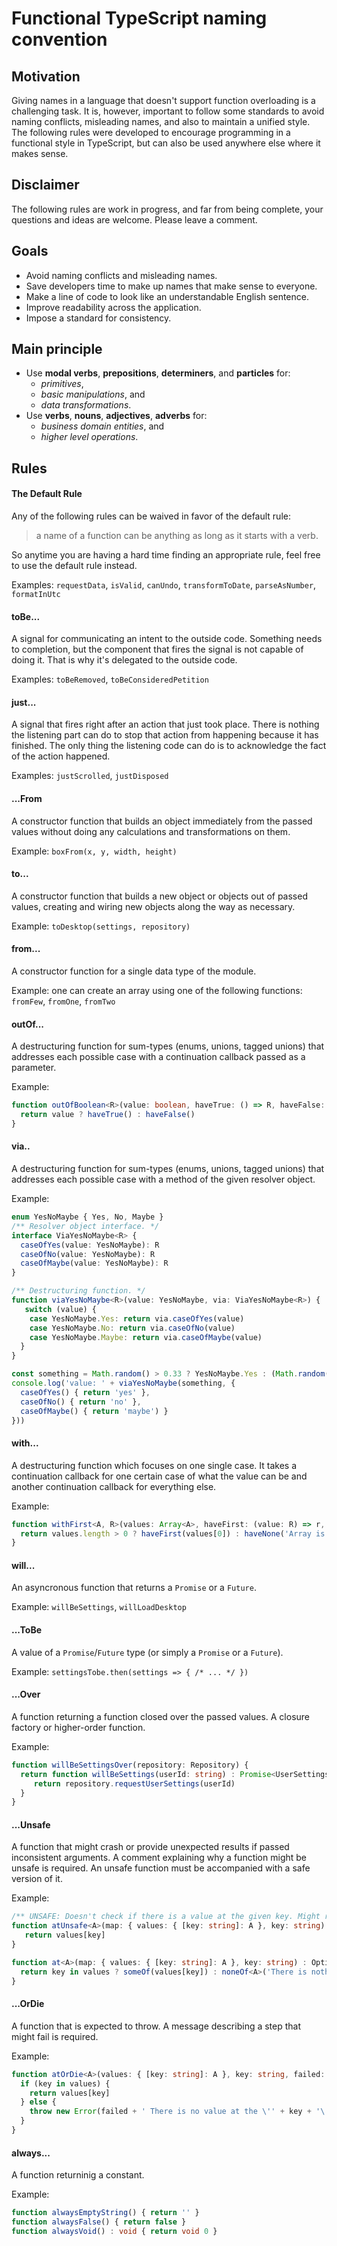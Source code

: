 # Functional TypeScript naming convention

## Motivation
Giving names in a language that doesn't support function overloading is a challenging task. It is, however, important to follow some standards to avoid naming conflicts, misleading names, and also to maintain a unified style. The following rules were developed to encourage programming in a functional style in TypeScript, but can also be used anywhere else where it makes sense.

## Disclaimer
The following rules are work in progress, and far from being complete, your questions and ideas are welcome. Please leave a comment.

## Goals
- Avoid naming conflicts and misleading names.
- Save developers time to make up names that make sense to everyone.
- Make a line of code to look like an understandable English sentence.
- Improve readability across the application.
- Impose a standard for consistency.

## Main principle
- Use **modal verbs**, **prepositions**, **determiners**,  and **particles** for:
  - *primitives*,
  - *basic manipulations*, and
  - *data transformations*.
- Use **verbs**, **nouns**, **adjectives**, **adverbs** for:
  - *business domain entities*, and
  - *higher level operations*.

## Rules

#### The Default Rule
Any of the following rules can be waived in favor of the default rule:
> a name of a function can be anything as long as it starts with a verb.

So anytime you are having a hard time finding an appropriate rule, feel free to use the default rule instead.

Examples: `requestData`, `isValid`, `canUndo`, `transformToDate`, `parseAsNumber`, `formatInUtc`

#### **toBe...**
A  signal for communicating an intent to the outside code. Something needs to completion, but the component that fires the signal is not capable of doing it. That is why it's delegated to the outside code.

Examples: `toBeRemoved`, `toBeConsideredPetition`

#### **just...**
A signal that fires right after an action that just took place. There is nothing the listening part can do to stop that action from happening because it has finished. The only thing the listening code can do is to acknowledge the fact of the action happened.

Examples: `justScrolled`, `justDisposed`

#### **...From**
A constructor function that builds an object immediately from the passed values without doing any calculations and transformations on them.

Example: `boxFrom(x, y, width, height)`

#### **to...**
A constructor function that builds a new object or objects out of passed values, creating and wiring new objects along the way as necessary.

Example: `toDesktop(settings, repository)`

#### **from...**
A constructor function for a single data type of the module. 

Example: one can create an array using one of the following functions: `fromFew`, `fromOne`, `fromTwo`

#### **outOf...**
A destructuring function for sum-types  (enums, unions, tagged unions) that addresses each possible case with a continuation callback passed as a parameter.

Example:
```typescript
function outOfBoolean<R>(value: boolean, haveTrue: () => R, haveFalse: () => R) : R {
  return value ? haveTrue() : haveFalse()
}
```

#### **via..**
A destructuring function for sum-types (enums, unions, tagged unions) that addresses each possible case with a method of the given resolver object.

Example:
```typescript
enum YesNoMaybe { Yes, No, Maybe }
/** Resolver object interface. */
interface ViaYesNoMaybe<R> {
  caseOfYes(value: YesNoMaybe): R
  caseOfNo(value: YesNoMaybe): R
  caseOfMaybe(value: YesNoMaybe): R
}

/** Destructuring function. */
function viaYesNoMaybe<R>(value: YesNoMaybe, via: ViaYesNoMaybe<R>) {
   switch (value) {
    case YesNoMaybe.Yes: return via.caseOfYes(value)
    case YesNoMaybe.No: return via.caseOfNo(value)
    case YesNoMaybe.Maybe: return via.caseOfMaybe(value)
  }
}

const something = Math.random() > 0.33 ? YesNoMaybe.Yes : (Math.random() > 0.5 ? YesNoMaybe.No : YesNoMaybe.Maybe)
console.log('value: ' + viaYesNoMaybe(something, {
  caseOfYes() { return 'yes' },
  caseOfNo() { return 'no' },
  caseOfMaybe() { return 'maybe') }
}))
```

#### **with...**
A destructuring function which focuses on one single case. It takes a continuation callback for one certain case of what the value can be and another continuation callback for everything else.

Example:
```typescript
function withFirst<A, R>(values: Array<A>, haveFirst: (value: R) => r, haveNone: (reason: string) => R) : R {
  return values.length > 0 ? haveFirst(values[0]) : haveNone('Array is empty.')
}
```

#### **will...**
An asyncronous function that returns a `Promise` or a `Future`.

Example: `willBeSettings`, `willLoadDesktop`

#### **...ToBe**
A value of a `Promise`/`Future` type (or simply a `Promise` or a `Future`).

Example: `settingsTobe.then(settings => { /* ... */ })`

#### **...Over**
A function returning a function closed over the passed values. A closure factory or higher-order function.

Example:
```typescript
function willBeSettingsOver(repository: Repository) {
  return function willBeSettings(userId: string) : Promise<UserSettings> {
     return repository.requestUserSettings(userId)
  }
}
```

#### **...Unsafe**
A function that might crash or provide unexpected results if passed inconsistent arguments. A comment explaining why a function might be unsafe is required. An unsafe function must be accompanied with a safe version of it.

Example:
```typescript
/** UNSAFE: Doesn't check if there is a value at the given key. Might return undefined. */
function atUnsafe<A>(map: { values: { [key: string]: A }, key: string) : A | void {
   return values[key]
}

function at<A>(map: { values: { [key: string]: A }, key: string) : Optional<A> {
  return key in values ? someOf(values[key]) : noneOf<A>('There is nothing at the \'' + key + '\' key.');
}
```

#### **...OrDie**
A function that is expected to throw. A message describing a step that might fail is required.

Example:
```typescript
function atOrDie<A>(values: { [key: string]: A }, key: string, failed: string) : A {
  if (key in values) {
    return values[key]
  } else {
    throw new Error(failed + ' There is no value at the \'' + key + '\' key.')
  }
}
```

#### **always...**
A function returninig a constant.

Example:
```typescript
function alwaysEmptyString() { return '' }
function alwaysFalse() { return false }
function alwaysVoid() : void { return void 0 }
```